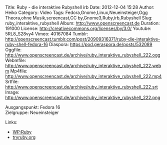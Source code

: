Title: Ruby - die interaktive Rubyshell irb
Date: 2012-12-04 15:28
Author: Heiko
Category: Video
Tags: Fedora,Gnome,Linux,Neueinsteiger,Ogg Theora,ohne Musik,screencast,CC by,Gnome3,Ruby,irb,Rubyshell
Slug: ruby_interaktive_rubyshell
Album: http://www.openscreencast.de
Duration: 191000
License: http://creativecommons.org/licenses/by/3.0/
Youtube: 5RL8_S28vy4
Vimeo: 40167084
Tumblr: http://openscreencast.tumblr.com/post/20909316371/ruby-die-interaktive-ruby-shell-fedora-16
Diaspora: https://pod.geraspora.de/posts/532089
Oggfile: http://www.openscreencast.de/archive/ruby_interaktive_rubyshell_222.ogg
Webmfile: http://www.openscreencast.de/archive/ruby_interaktive_rubyshell_222.webm
Mp4file: http://www.openscreencast.de/archive/ruby_interaktive_rubyshell_222.mp4
Srtfile: http://www.openscreencast.de/archive/ruby_interaktive_rubyshell_222.srt
Image: http://www.openscreencast.de/archive/ruby_interaktive_rubyshell_222.png

Ausgangspunkt: Fedora 16  
Zielgruppe: Neueinsteiger  

Links:

  * [WP:Ruby](http://de.wikipedia.org/wiki/Ruby_\(Programmiersprache\) "Link zu WP:Ruby" )
  * [tryruby.org](http://tryruby.org/ "Link zu tryruby" )

